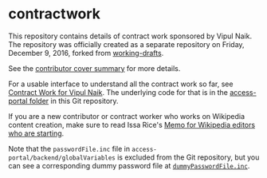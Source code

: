 # contractwork

This repository contains details of contract work sponsored by Vipul Naik. The repository was officially created as a separate repository on Friday, December 9, 2016, forked from [working-drafts](https://github.com/vipulnaik/working-drafts).

See the [contributor cover summary](https://github.com/vipulnaik/contractwork/blob/master/contributor-cover-summary.mediawiki) for more details.

For a usable interface to understand all the contract work so far, see [Contract Work for Vipul Naik](https://contractwork.vipulnaik.com). The underlying code for that is in the [access-portal folder](https://github.com/vipulnaik/contractwork/tree/master/access-portal/) in this Git repository.

If you are a new contributor or contract worker who works on Wikipedia content creation, make sure to read Issa Rice's [Memo for Wikipedia editors who are starting](https://exp.issarice.com/wikipedia.html).

Note that the `passwordFile.inc` file in `access-portal/backend/globalVariables` is excluded from the Git repository, but you can see a corresponding dummy password file at [`dummyPasswordFile.inc`](https://github.com/vipulnaik/contractwork/blob/master/access-portal/backend/globalVariables/dummyPasswordFile.inc).
